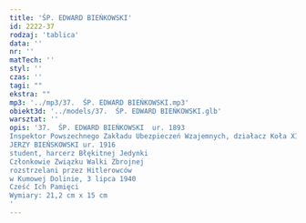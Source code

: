 ```yaml
---
title: 'ŚP. EDWARD BIEŃKOWSKI'
id: 2222-37
rodzaj: 'tablica'
data: ''
nr: ''
matTech: ''
styl: ''
czas: ''
tagi: ""
ekstra: ""
mp3: '../mp3/37.  ŚP. EDWARD BIEŃKOWSKI.mp3'
obiekt3d: '../models/37.  ŚP. EDWARD BIEŃKOWSKI.glb'
warsztat: ''
opis: '37.  ŚP. EDWARD BIEŃKOWSKI  ur. 1893
Inspektor Powszechnego Zakładu Ubezpieczeń Wzajemnych, działacz Koła XIII Liceum Ogólnokształcącego, harcerz, żołnierz
JERZY BIEŃSKOWSKI ur. 1916
student, harcerz Błękitnej Jedynki
Członkowie Związku Walki Zbrojnej
rozstrzelani przez Hitlerowców
w Kumowej Dolinie, 3 lipca 1940
Cześć Ich Pamięci
Wymiary: 21,2 cm x 15 cm
'
---
```


